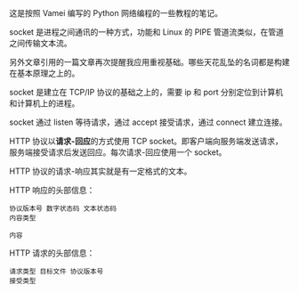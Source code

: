 这是按照 Vamei 编写的 Python 网络编程的一些教程的笔记。

socket 是进程之间通讯的一种方式，功能和 Linux 的 PIPE 管道流类似，在管道之间传输文本流。

另外文章引用的一篇文章再次提醒我应用重视基础。哪些天花乱坠的名词都是构建在基本原理之上的。

socket 是建立在 TCP/IP 协议的基础之上的，需要 ip 和 port 分别定位到计算机和计算机上的进程。

socket 通过 listen 等待请求，通过 accept 接受请求，通过 connect 建立连接。

HTTP 协议以**请求-回应**的方式使用 TCP socket。即客户端向服务端发送请求， 服务端接受请求后发送回应。每次请求-回应使用一个 socket。

HTTP 协议的请求-响应其实就是有一定格式的文本。

HTTP 响应的头部信息：

```
协议版本号 数字状态码 文本状态码
内容类型

内容
```

HTTP 请求的头部信息：
```
请求类型 目标文件 协议版本号 
接受类型
```